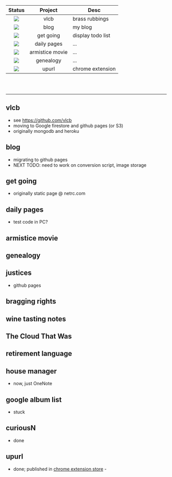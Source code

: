 
| Status | Project | Desc	|
|:------:|:-------:|------|
| ![](https://img.icons8.com/color/48/000000/close-window.png)	| vlcb	| brass rubbings |
| ![](https://img.icons8.com/color/48/000000/close-window.png)	| blog	| my blog |
| ![](https://img.icons8.com/color/48/000000/close-window.png)	| get going	| display todo list|
| ![](https://img.icons8.com/color/48/000000/in-progress.png)	| daily pages	| ...|
| ![](https://img.icons8.com/color/48/000000/error.png)	| armistice movie	| ...|
| ![](https://img.icons8.com/color/48/000000/in-progress.png)	| genealogy	| ...|
| ![](https://img.icons8.com/color/48/000000/ok.png) | upurl | chrome extension |

<br><br>

<hr>

## vlcb
* see https://github.com/vlcb
* moving to Google firestore and github pages (or S3)
* originally mongodb and heroku

## blog
* migrating to github pages
* NEXT TODO: need to work on conversion script, image storage

## get going
* originally static page @ netrc.com

## daily pages
* test code in PC?

## armistice movie

## genealogy

## justices
* github pages

## bragging rights

## wine tasting notes

## The Cloud That Was

## retirement language

## house manager
* now, just OneNote

## google album list
* stuck

## curiousN
* done

## upurl
* done; published in [chrome extension store](https://chrome.google.com/webstore/detail/up-url/cagmkfldeglkpnoehchbbdjmgddacodk?hl=en) - 

